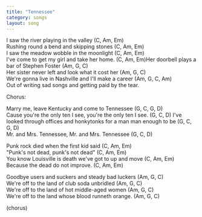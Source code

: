 ```yaml
---
title: "Tennessee"
category: songs
layout: song
---
```


I saw the river playing in the valley (C, Am, Em)  
Rushing round a bend and skipping stones (C, Am, Em)  
I saw the meadow wobble in the moonlight (C, Am, Em)  
I've come to get my girl and take her home. (C, Am, Em)Her doorbell plays a bar of Stephen Foster (Am, G, C)  
Her sister never left and look what it cost her (Am, G, C)  
We're gonna live in Nashville and I'll make a career (Am, G, C, Am)  
Out of writing sad songs and getting paid by the tear.

Chorus:

Marry me, leave Kentucky and come to Tennessee (G, C, G, D)  
Cause you're the only ten I see, you're the only ten I see. (G, C, D)
I've looked through offices and honkytonks for a man man enough to be (G, C, G, D)  
Mr. and Mrs. Tennessee, Mr. and Mrs. Tennessee (G, C, D)

Punk rock died when the first kid said (C, Am, Em)  
"Punk's not dead, punk's not dead" (C, Am, Em)  
You know Louisville is death we've got to up and move (C, Am, Em)  
Because the dead do not improve. (C, Am, Em)

Goodbye users and suckers and steady bad luckers (Am, G, C)  
We're off to the land of club soda unbridled (Am, G, C)  
We're off to the land of hot middle-aged women (Am, G, C)  
We're off to the land whose blood runneth orange. (Am, G, C)

(chorus)

